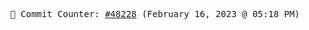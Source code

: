 <p align="center">
    <samp>
        📮 Commit Counter: <a href="https://github.com/Javascript-void0/Javascript-void0/commits/main">#48228</a> (February 16, 2023 @ 05:18 PM)
    </samp>
</p>